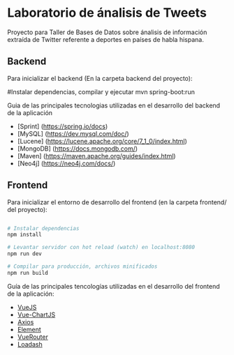 # Laboratorio de ánalisis de Tweets

Proyecto para Taller de Bases de Datos sobre ánalisis de información extraída de Twitter referente a deportes en países de habla hispana.

## Backend

Para inicializar el backend (En la carpeta backend del proyecto):

#Instalar dependencias, compilar y ejecutar
mvn spring-boot:run

Guia de las principales tecnologias utilizadas en el desarrollo del backend de la aplicación

* [Sprint] (https://spring.io/docs)
* [MySQL] (https://dev.mysql.com/doc/)
* [Lucene] (https://lucene.apache.org/core/7_1_0/index.html)
* [MongoDB] (https://docs.mongodb.com/)
* [Maven] (https://maven.apache.org/guides/index.html)
* [Neo4j] (https://neo4j.com/docs/)

## Frontend

Para inicializar el entorno de desarrollo del frontend (en la carpeta frontend/ del proyecto):

``` bash

# Instalar dependencias
npm install

# Levantar servidor con hot reload (watch) en localhost:8080
npm run dev

# Compilar para producción, archivos minificados
npm run build

```

Guía de las principales tencologías utilizadas en el desarrollo del frontend de la aplicación:

* [VueJS](https://vuejs.org/v2/guide/)
* [Vue-ChartJS](https://vue-chartjs.org/guide/#introduction)
* [Axios](https://github.com/axios/axios)
* [Element](https://element.eleme.io/#/en-US/component/installation)
* [VueRouter](https://router.vuejs.org/guide/#html)
* [Loadash](https://lodash.com/docs/4.17.11)


